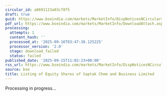 ```yaml
---
circular_id: a8691123a03cf8f5
draft: true
guid: https://www.bseindia.com/markets/MarketInfo/DispNoticesNCirculars.aspx?Noticeid={3675A687-AAA0-4417-8C4D-C624969235A1}&noticeno=20250915-21&dt=09/15/2025&icount=21&totcount=81&flag=0
pdf_url: https://www.bseindia.com/markets/MarketInfo/DownloadAttach.aspx?id=20250915-21&attachedId=
processing:
  attempts: 1
  content_hash: ''
  processed_at: '2025-09-16T03:47:38.125225'
  processor_version: '2.0'
  stage: download_failed
  status: failed
published_date: '2025-09-15T11:02:23+00:00'
rss_url: https://www.bseindia.com/markets/MarketInfo/DispNoticesNCirculars.aspx?Noticeid={3675A687-AAA0-4417-8C4D-C624969235A1}&noticeno=20250915-21&dt=09/15/2025&icount=21&totcount=81&flag=0
source: bse
title: Listing of Equity Shares of Saptak Chem and Business Limited
---
```


Processing in progress...
